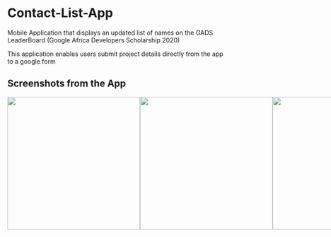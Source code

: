 # Contact-List-App
Mobile Application that displays an updated list of names on the GADS LeaderBoard (Google Africa Developers Scholarship 2020)

This application enables users submit project details directly from the app to a google form

## Screenshots from the App
<div style="display: flex">
<img src="https://user-images.githubusercontent.com/61974682/118748130-34a5a780-b853-11eb-807e-428fe96d7a65.jpeg" width="300px"/> 
<img src="https://user-images.githubusercontent.com/61974682/118748499-bb5a8480-b853-11eb-993d-45884e3cac1c.jpeg" width="300px"/>
<img src="https://user-images.githubusercontent.com/61974682/118748555-d2997200-b853-11eb-85f3-d7b1abf3c06d.jpeg" width="300px"/>

</div>

